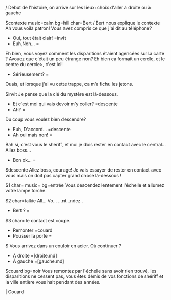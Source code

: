 / Début de l'histoire, on arrive sur les lieux+choix d'aller à droite ou à gauche

$contexte music=calm bg=hill char=Bert
/ Bert nous explique le contexte
Ah vous voilà patron!
Vous avez compris ce que j'ai dit au téléphone?
- Oui, tout était clair!
=invit
- Euh,Non...
=

Eh bien, vous voyez comment les disparitions étaient agencées sur la carte ?
Avouez que c'était un peu étrange non? Eh bien ca formait un cercle, et le
 centre du cercle>, c'est ici!
- Sérieusement?
=

Ouais, et lorsque j'ai vu cette trappe, ca m'a fichu les jetons.

$invit
Je pense que la clé du mystère est là-dessous.
- Et c'est moi qui vais devoir m'y coller?
=descente
- Ah?
=

Du coup vous voulez bien descendre?
- Euh, D'accord...
=descente
- Ah oui mais non!
=

Bah si, c'est vous le shériff, et moi je dois rester en contact avec le
 central...
Allez boss...
- Bon ok...
=

$descente
Allez boss, courage!
Je vais essayer de rester en contact avec vous mais on doit pas capter grand
 chose là-dessous !

$1 char= music= bg=entrée
Vous descendez lentement l'échelle et allumez votre lampe torche.

$2 char=talkie
All... Vo... ...nt...ndez..
- Bert ?
=

$3 char=
le contact est coupé.
- Remonter
=couard
- Pousser la porte
=

$
Vous arrivez dans un couloir en acier.
Où continuer ?
- À droite
=[droite.md]
- À gauche
=[gauche.md]

$couard bg=noir
Vous remontez par l'échelle sans avoir rien trouvé, les disparitions ne cessent
 pas, vous êtes démis de vos fonctions de shériff et la ville entière vous hait
 pendant des années.

| Couard
